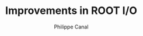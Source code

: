 ---
layout: default
title: Improvements in ROOT I/O
author: Philippe Canal
publication:
year:
type: CHEP2012
doi: https://indico.cern.ch/contributionDisplay.py?contribId=11&confId=149557
abstract:
---